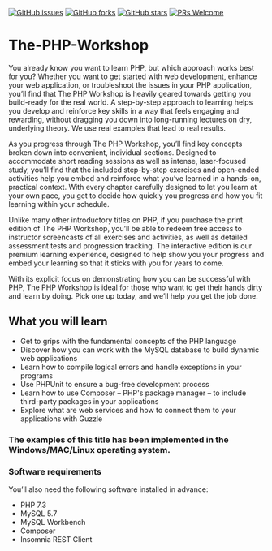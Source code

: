 [![GitHub issues](https://img.shields.io/github/issues/TrainingByPackt/The-PHP-Workshop.svg)](https://github.com/TrainingByPackt/The-PHP-Workshop/issues)
[![GitHub forks](https://img.shields.io/github/forks/TrainingByPackt/The-PHP-Workshop.svg)](https://github.com/TrainingByPackt/The-PHP-Workshop/network)
[![GitHub stars](https://img.shields.io/github/stars/TrainingByPackt/The-PHP-Workshop.svg)](https://github.com/TrainingByPackt/The-PHP-Workshop/stargazers)
[![PRs Welcome](https://img.shields.io/badge/PRs-welcome-brightgreen.svg)](https://github.com/TrainingByPackt/The-PHP-Workshop/pulls)



# The-PHP-Workshop
You already know you want to learn PHP, but which approach works best for you? Whether you want to get started with web development, enhance your web application, or troubleshoot the issues in your PHP application, you’ll find that The PHP Workshop is heavily geared towards getting you build-ready for the real world. A step-by-step approach to learning helps you develop and reinforce key skills in a way that feels engaging and rewarding, without dragging you down into long-running lectures on dry, underlying theory. We use real examples that lead to real results. 

As you progress through The PHP Workshop, you’ll find key concepts broken down into convenient, individual sections. Designed to accommodate short reading sessions as well as intense, laser-focused study, you’ll find that the included step-by-step exercises and open-ended activities help you embed and reinforce what you’ve learned in a hands-on, practical context. With every chapter carefully designed to let you learn at your own pace, you get to decide how quickly you progress and how you fit learning within your schedule. 

Unlike many other introductory titles on PHP, if you purchase the print edition of The PHP Workshop, you’ll be able to redeem free access to instructor screencasts of all exercises and activities, as well as detailed assessment tests and progression tracking. The interactive edition is our premium learning experience, designed to help show you your progress and embed your learning so that it sticks with you for years to come. 

With its explicit focus on demonstrating how you can be successful with PHP, The PHP Workshop is ideal for those who want to get their hands dirty and learn by doing. Pick one up today, and we’ll help you get the job done. 



## What you will learn
* Get to grips with the fundamental concepts of the PHP language 
* Discover how you can work with the MySQL database to build dynamic web applications 
* Learn how to compile logical errors and handle exceptions in your programs 
* Use PHPUnit to ensure a bug-free development process 
* Learn how to use Composer – PHP's package manager – to include third-party packages in your applications 
* Explore what are web services and how to connect them to your applications with Guzzle 

### The examples of this title has been implemented in the Windows/MAC/Linux operating system.

### Software requirements
You’ll also need the following software installed in advance:
* PHP 7.3
* MySQL 5.7
* MySQL Workbench
* Composer
* Insomnia REST Client



